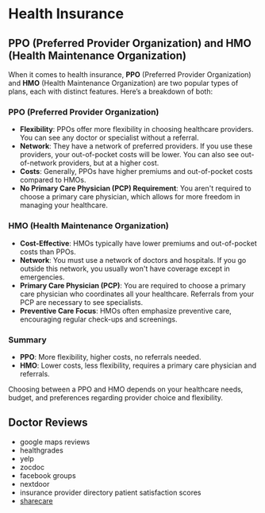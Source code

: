 # Health Insurance

## **PPO** (Preferred Provider Organization) and **HMO** (Health Maintenance Organization)

When it comes to health insurance, **PPO** (Preferred Provider Organization) and **HMO** (Health Maintenance Organization) are two popular types of plans, each with distinct features. Here’s a breakdown of both:

### PPO (Preferred Provider Organization)

- **Flexibility**: PPOs offer more flexibility in choosing healthcare providers. You can see any doctor or specialist without a referral.
- **Network**: They have a network of preferred providers. If you use these providers, your out-of-pocket costs will be lower. You can also see out-of-network providers, but at a higher cost.
- **Costs**: Generally, PPOs have higher premiums and out-of-pocket costs compared to HMOs.
- **No Primary Care Physician (PCP) Requirement**: You aren't required to choose a primary care physician, which allows for more freedom in managing your healthcare.

### HMO (Health Maintenance Organization)

- **Cost-Effective**: HMOs typically have lower premiums and out-of-pocket costs than PPOs.
- **Network**: You must use a network of doctors and hospitals. If you go outside this network, you usually won't have coverage except in emergencies.
- **Primary Care Physician (PCP)**: You are required to choose a primary care physician who coordinates all your healthcare. Referrals from your PCP are necessary to see specialists.
- **Preventive Care Focus**: HMOs often emphasize preventive care, encouraging regular check-ups and screenings.

### Summary

- **PPO**: More flexibility, higher costs, no referrals needed.
- **HMO**: Lower costs, less flexibility, requires a primary care physician and referrals.

Choosing between a PPO and HMO depends on your healthcare needs, budget, and preferences regarding provider choice and flexibility.

## Doctor Reviews

- google maps reviews
- healthgrades
- yelp
- zocdoc
- facebook groups
- nextdoor
- insurance provider directory patient satisfaction scores
- [sharecare](https://www.sharecare.com/doctor/dr-robert-r-rickards)
